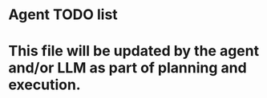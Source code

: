 # Agent TODO list
# This file will be updated by the agent and/or LLM as part of planning and execution.

